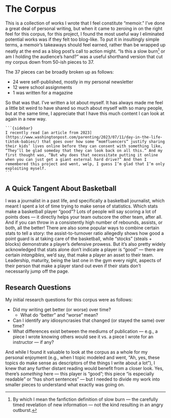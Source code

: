 # The Corpus

This is a collection of works I wrote that I feel constitute “memoir.” I’ve done a great deal of personal writing, but when it came to zeroing in on the right feel for this corpus, for this project, I found the most useful way I eliminated potential works was if they felt too blog-like. To put it in insultingly simple terms, a memoir’s takeaways should feel earned, rather than be wrapped up neatly at the end as a blog post’s call to action might. “Is this a slow burn[^1] or am I holding the audience’s hand?” was a useful shorthand version that cut my corpus down from 50-ish pieces to 37.

The 37 pieces can be broadly broken up as follows:

- 24 were self-published, mostly in my personal newsletter
- 12 were school assignments
- 1 was written for a magazine

So that was that. I’ve written a lot about myself. It has always made me feel a little bit weird to have shared so much about myself with so many people, but at the same time, I appreciate that I have this much content I can look at again in a new way.

````{div}
```{sidebar}
I recently read [an article from 2023](https://www.washingtonpost.com/parenting/2023/07/11/day-in-the-life-tiktok-babies/) that goes over how some “momfluencers” justify sharing their kids’ lives online before they can consent with something like, “They’ll be glad someday that they can look back on all this.” And my first thought was, “But why does that necessitate putting it online when you can just get a giant external hard drive?” And then I remembered this project and went, welp, I guess I’m glad that I’m only exploiting myself.
```
````

## A Quick Tangent About Basketball

I was a journalist in a past life, and specifically a basketball journalist, which meant I spent a lot of time trying to make sense of statistics. Which stats make a basketball player “good”? Lots of people will say scoring a lot of points does — it directly helps your team outscore the other team, after all. And if you can throw in a consistently high number of rebounds, assists, or both, all the better! There are also some popular ways to combine certain stats to tell a story: the assist-to-turnover ratio allegedly shows how good a point guard is at taking care of the basketball, while “stocks” (steals + blocks) demonstrate a player’s defensive prowess. But it’s also pretty widely acknowledged that stats alone don’t indicate a player is “good” — there are certain _intangibles_, we’d say, that make a player an asset to their team. Leadership, maturity, being the last one in the gym every night, aspects of their person that make a player stand out even if their stats don’t necessarily jump off the page.

## Research Questions

My initial research questions for this corpus were as follows:

- Did my writing get better (or worse) over time?
    - What do “better” and “worse” mean?
- Can I identify any idiosyncrasies that changed (or stayed the same) over time?
- What differences exist between the mediums of publication — e.g., a piece I wrote knowing others would see it vs. a piece I wrote for an instructor — if any?

And while I found it valuable to look at the corpus as a whole for my personal enjoyment (e.g., when I topic modeled and went, “Ah, yes, these topics do make sense as descriptors of the things I write about a lot”), I knew that any further distant reading would benefit from a closer look. Yes, there’s _something_ here — this player is “good”; this piece “is especially readable” or “has short sentences” — but I needed to divide my work into smaller pieces to understand what exactly was going on.

[^1]: By which I mean the fanfiction definition of slow burn — the carefully timed revelation of new information — not the kind resulting in an angry outburst.